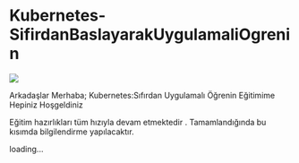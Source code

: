 # Kubernetes-SifirdanBaslayarakUygulamaliOgrenin

<html>
<body>

<p>
<img src="https://kubernetes.io/images/kubernetes-horizontal-color.png">
</a>
</p>

</body>
</html>
Arkadaşlar Merhaba;
Kubernetes:Sıfırdan Uygulamalı Öğrenin
Eğitimime Hepiniz Hoşgeldiniz 

Eğitim hazırlıkları tüm hızıyla devam etmektedir . Tamamlandığında bu kısımda bilgilendirme yapılacaktır.

loading...

